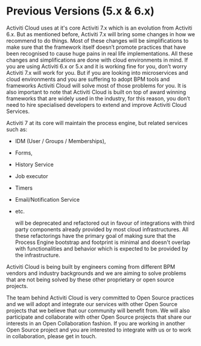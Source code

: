 # Previous Versions \(5.x & 6.x\)

Activiti Cloud uses at it's core Activiti 7.x which is an evolution from Activiti 6.x. But as mentioned before, Activiti 7.x will bring some changes in how we recommend to do things. Most of these changes will be simplifications to make sure that the framework itself doesn’t promote practices that have been recognised to cause huge pains in real life implementations. All these changes and simplifications are done with cloud environments in mind. If you are using Activiti 6.x or 5.x and it is working fine for you, don’t worry Activiti 7.x will work for you. But if you are looking into microservices and cloud environments and you are suffering to adopt BPM tools and frameworks Activiti Cloud will solve most of those problems for you. It is also important to note that Activiti Cloud is built on top of award winning frameworks that are widely used in the industry, for this reason, you don’t need to hire specialised developers to extend and improve Activiti Cloud Services.

Activiti 7 at its core will maintain the process engine, but related services such as:

* IDM \(User / Groups / Memberships\),
* Forms,
* History Service
* Job executor
* Timers
* Email/Notification Service
* etc.

  will be deprecated and refactored out in favour of integrations with third party components already provided by most cloud infrastructures. All these refactorings have the primary goal of making sure that the Process Engine bootstrap and footprint is minimal and doesn't overlap with functionalities and behavior which is expected to be provided by the infrastructure.

Activiti Cloud is being built by engineers coming from different BPM vendors and industry backgrounds and we are aiming to solve problems that are not being solved by these other proprietary or open source projects.

The team behind Activiti Cloud is very committed to Open Source practices and we will adopt and integrate our services with other Open Source projects that we believe that our community will benefit from. We will also participate and collaborate with other Open Source projects that share our interests in an Open Collaboration fashion. If you are working in another Open Source project and you are interested to integrate with us or to work in collaboration, please get in touch.

